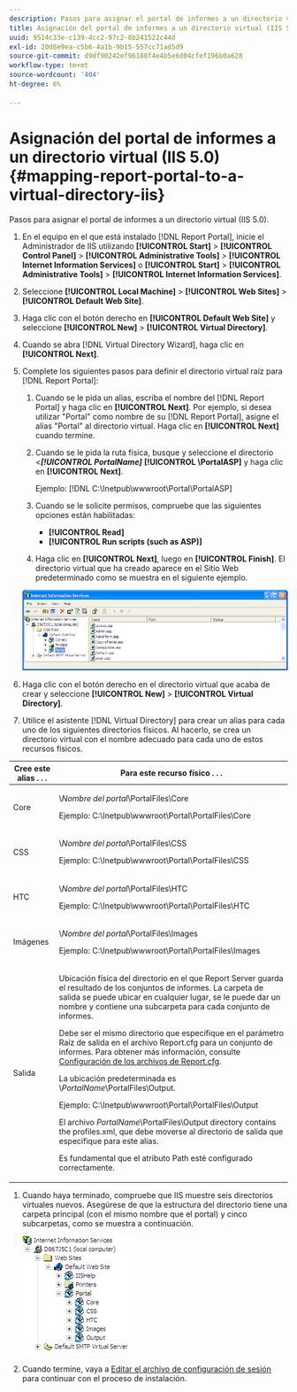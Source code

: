 ```yaml
---
description: Pasos para asignar el portal de informes a un directorio virtual (IIS 5.0).
title: Asignación del portal de informes a un directorio virtual (IIS 5.0)
uuid: 9514c33e-c139-4cc2-97c2-8b241522c44d
exl-id: 20d8e9ea-c5b6-4a1b-9b15-557cc71ad5d9
source-git-commit: d9df90242ef96188f4e4b5e6d04cfef196b0a628
workflow-type: tm+mt
source-wordcount: '404'
ht-degree: 6%

---
```


# Asignación del portal de informes a un directorio virtual (IIS 5.0){#mapping-report-portal-to-a-virtual-directory-iis}

Pasos para asignar el portal de informes a un directorio virtual (IIS 5.0).

1. En el equipo en el que está instalado [!DNL Report Portal], inicie el Administrador de IIS utilizando **[!UICONTROL Start]** > **[!UICONTROL Control Panel]** > **[!UICONTROL Administrative Tools]** > **[!UICONTROL Internet Information Services]** o **[!UICONTROL Start]** > **[!UICONTROL Administrative Tools]** > **[!UICONTROL Internet Information Services]**.

1. Seleccione **[!UICONTROL Local Machine]** > **[!UICONTROL Web Sites]** > **[!UICONTROL Default Web Site]**.

1. Haga clic con el botón derecho en **[!UICONTROL Default Web Site]** y seleccione **[!UICONTROL New]** > **[!UICONTROL Virtual Directory]**.

1. Cuando se abra [!DNL Virtual Directory Wizard], haga clic en **[!UICONTROL Next]**.

1. Complete los siguientes pasos para definir el directorio virtual raíz para [!DNL Report Portal]:

   1. Cuando se le pida un alias, escriba el nombre del [!DNL Report Portal] y haga clic en **[!UICONTROL Next]**. Por ejemplo, si desea utilizar &quot;Portal&quot; como nombre de su [!DNL Report Portal], asigne el alias &quot;Portal&quot; al directorio virtual. Haga clic en **[!UICONTROL Next]** cuando termine.

   1. Cuando se le pida la ruta física, busque y seleccione el directorio *&lt;**[!UICONTROL PortalName]*** **[!UICONTROL \PortalASP]** y haga clic en **[!UICONTROL Next]**.

      Ejemplo: [!DNL C:\Inetpub\wwwroot\Portal\PortalASP]

   1. Cuando se le solicite permisos, compruebe que las siguientes opciones están habilitadas:

      * **[!UICONTROL Read]**
      * **[!UICONTROL Run scripts (such as ASP)]**
   1. Haga clic en **[!UICONTROL Next]**, luego en **[!UICONTROL Finish]**. El directorio virtual que ha creado aparece en el Sitio Web predeterminado como se muestra en el siguiente ejemplo.

   ![](assets/RptPort_scrn_VirDirManual.png)

1. Haga clic con el botón derecho en el directorio virtual que acaba de crear y seleccione **[!UICONTROL New]** > **[!UICONTROL Virtual Directory]**.

1. Utilice el asistente [!DNL Virtual Directory] para crear un alias para cada uno de los siguientes directorios físicos. Al hacerlo, se crea un directorio virtual con el nombre adecuado para cada uno de estos recursos físicos.

<table id="table_B2E04423C20F40CAA8EDA3FCBA210AA2"> 
 <thead> 
  <tr> 
   <th colname="col1" class="entry"> Cree este alias . . . </th> 
   <th colname="col2" class="entry"> Para este recurso físico . . . </th> 
  </tr>
 </thead>
 <tbody> 
  <tr> 
   <td colname="col1"> Core </td> 
   <td colname="col2"> <p>\<i>Nombre del portal</i>\PortalFiles\Core </p> <p>Ejemplo: <span class="filepath"> C:\Inetpub\wwwroot\Portal\PortalFiles\Core</span> </p> </td> 
  </tr> 
  <tr> 
   <td colname="col1"> CSS </td> 
   <td colname="col2"> <p>\<i>Nombre del portal</i>\PortalFiles\CSS </p> <p>Ejemplo: <span class="filepath"> C:\Inetpub\wwwroot\Portal\PortalFiles\CSS</span> </p> </td> 
  </tr> 
  <tr> 
   <td colname="col1"> HTC </td> 
   <td colname="col2"> <p>\<i>Nombre del portal</i>\PortalFiles\HTC </p> <p>Ejemplo: <span class="filepath"> C:\Inetpub\wwwroot\Portal\PortalFiles\HTC</span> </p> </td> 
  </tr> 
  <tr> 
   <td colname="col1"> Imágenes </td> 
   <td colname="col2"> <p>\<i>Nombre del portal</i>\PortalFiles\Images </p> <p>Ejemplo: <span class="filepath"> C:\Inetpub\wwwroot\Portal\PortalFiles\Images</span> </p> </td> 
  </tr> 
  <tr> 
   <td colname="col1"> Salida </td> 
   <td colname="col2"> <p>Ubicación física del directorio en el que <span class="keyword"> Report Server</span> guarda el resultado de los conjuntos de informes. La carpeta de salida se puede ubicar en cualquier lugar, se le puede dar un nombre y contiene una subcarpeta para cada conjunto de informes. </p> <p>Debe ser el mismo directorio que especifique en el parámetro Raíz de salida en el archivo <span class="filepath"> Report.cfg</span> para un conjunto de informes. Para obtener más información, consulte <a href="../../../../home/c-rpt-oview/c-admin-rpt/c-config-rpt-files.md#concept-cf4b95344fcb4c8c877db91e5f1d345d"> Configuración de los archivos de Report.cfg</a>. </p> <p>La ubicación predeterminada es \<i>PortalName</i>\PortalFiles\Output. </p> <p>Ejemplo: <span class="filepath"> C:\Inetpub\wwwroot\Portal\PortalFiles\Output</span> </p> <p>El archivo <i>PortalName</i>\PortalFiles\Output directory contains the <span class="filepath"> profiles.xml</span>, que debe moverse al directorio de salida que especifique para este alias. </p> <p>Es fundamental que el atributo <span class="wintitle"> Path</span> esté configurado correctamente. </p> </td> 
  </tr> 
 </tbody> 
</table>

1. Cuando haya terminado, compruebe que IIS muestre seis directorios virtuales nuevos. Asegúrese de que la estructura del directorio tiene una carpeta principal (con el mismo nombre que el portal) y cinco subcarpetas, como se muestra a continuación.

   ![](assets/rptPort_scrn_VirDirs_Installed.png)

1. Cuando termine, vaya a [Editar el archivo de configuración de sesión](../../../../home/c-rpt-oview/c-install-rpt-port/t-edit-sess-config-file.md#task-cf11c3a780bd4936afd3f64a6b30afc7) para continuar con el proceso de instalación.
